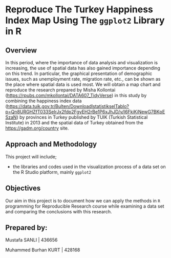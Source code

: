 # Reproduce The Turkey Happiness Index Map Using The ``ggplot2`` Library in R

## Overview
In this period, where the importance of data analysis and visualization is increasing, the use of spatial data has also gained importance depending on this trend. In particular, the graphical presentation of demographic issues, such as unemployment rate, migration rate, etc., can be shown as the place where spatial data is used most.
We will obtain a map chart and reproduce the research prepared by Misha Kollontai (https://rpubs.com/mkollontai/DATA607_TidyVerse) in this study by combining the happiness index data (https://data.tuik.gov.tr/Bulten/DownloadIstatistikselTablo?p=Qn8URGHZfT033SeIrJx2fdp2FgyEH2rBe1P6xJhJD/v/l6FkiKiNewG7BKpESzaN) by provinces in Turkey published by TUIK (Turkish Statistical Institute) in 2013 and the spatial data of Turkey obtained from the https://gadm.org/country site.

## Approach and Methodology
This project will include;

*	the libraries and codes used in the visualization process of a data set on the R Studio platform, mainly ``ggplot2``

## Objectives
Our aim in this project is to document how we can apply the methods in ``R`` programming for Reproducible Research course while examining a data set and comparing the conclusions with this research.

## Prepared by:

Mustafa SANLI | 436656

Muhammed Burhan KURT | 428168
